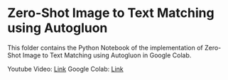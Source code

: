 # Zero-Shot Image to Text Matching using Autogluon

This folder contains the Python Notebook of the implementation of Zero-Shot Image to Text Matching using Autogluon in Google Colab.

Youtube Video: [Link](https://youtu.be/giVhvzM9I-U?feature=shared)
Google Colab: [Link](https://colab.research.google.com/drive/1rcWRoS-WBLYb5k0MkEz06YGE4lWIKepz?usp=sharing)
